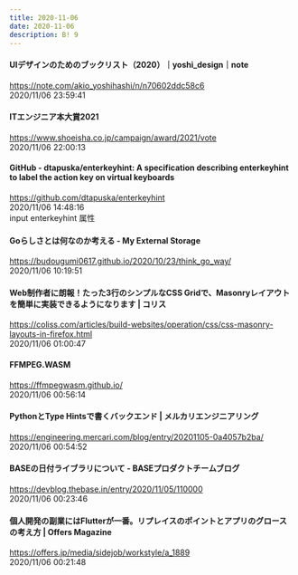```yaml
---
title: 2020-11-06
date: 2020-11-06
description: B! 9
---
```


#### UIデザインのためのブックリスト（2020）｜yoshi_design｜note
https://note.com/akio_yoshihashi/n/n70602ddc58c6<br>
2020/11/06 23:59:41<br>


#### ITエンジニア本大賞2021
https://www.shoeisha.co.jp/campaign/award/2021/vote<br>
2020/11/06 22:00:13<br>


#### GitHub - dtapuska/enterkeyhint: A specification describing enterkeyhint to label the action key on virtual keyboards
https://github.com/dtapuska/enterkeyhint<br>
2020/11/06 14:48:16<br>
input enterkeyhint 属性


#### Goらしさとは何なのか考える - My External Storage
https://budougumi0617.github.io/2020/10/23/think_go_way/<br>
2020/11/06 10:19:51<br>


#### Web制作者に朗報！たった3行のシンプルなCSS Gridで、Masonryレイアウトを簡単に実装できるようになります | コリス
https://coliss.com/articles/build-websites/operation/css/css-masonry-layouts-in-firefox.html<br>
2020/11/06 01:00:47<br>


#### FFMPEG.WASM
https://ffmpegwasm.github.io/<br>
2020/11/06 00:56:14<br>


#### PythonとType Hintsで書くバックエンド | メルカリエンジニアリング
https://engineering.mercari.com/blog/entry/20201105-0a4057b2ba/<br>
2020/11/06 00:54:52<br>


#### BASEの日付ライブラリについて - BASEプロダクトチームブログ
https://devblog.thebase.in/entry/2020/11/05/110000<br>
2020/11/06 00:23:46<br>


#### 個人開発の副業にはFlutterが一番。リプレイスのポイントとアプリのグロースの考え方 | Offers Magazine
https://offers.jp/media/sidejob/workstyle/a_1889<br>
2020/11/06 00:21:48<br>


